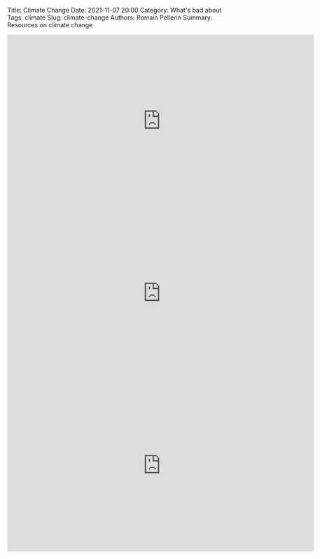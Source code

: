 Title: Climate Change
Date: 2021-11-07 20:00
Category: What's bad about
Tags: climate
Slug: climate-change
Authors: Romain Pellerin
Summary: Resources on climate change

<iframe width="700" height="394" src="https://www.youtube-nocookie.com/embed/HR-sZlRqpPk" title="YouTube video player" frameborder="0" allow="accelerometer; autoplay; clipboard-write; encrypted-media; gyroscope; picture-in-picture" allowfullscreen></iframe>

<iframe width="700" height="394" src="https://www.youtube-nocookie.com/embed/nAm3ud-6JdU" title="YouTube video player" frameborder="0" allow="accelerometer; autoplay; clipboard-write; encrypted-media; gyroscope; picture-in-picture" allowfullscreen></iframe>

<iframe width="700" height="394" src="https://www.youtube-nocookie.com/embed/GVJRZqI6h2k" title="YouTube video player" frameborder="0" allow="accelerometer; autoplay; clipboard-write; encrypted-media; gyroscope; picture-in-picture" allowfullscreen></iframe>
